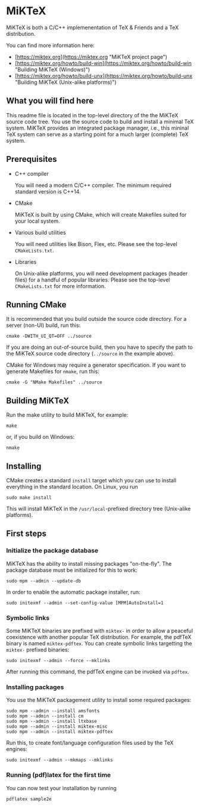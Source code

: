 # MiKTeX

MiKTeX is both a C/C++ implemenentation of TeX & Friends and a TeX distribution.

You can find more information here:

* [https://miktex.org](https://miktex.org "MiKTeX project page")
* [https://miktex.org/howto/build-win](https://miktex.org/howto/build-win "Building MiKTeX (Windows)")
* [https://miktex.org/howto/build-unx](https://miktex.org/howto/build-unx "Building MiKTeX (Unix-alike platforms)")

## What you will find here

This readme file is located in the top-level directory of the the
MiKTeX source code tree.  You use the source code to build and install
a minimal TeX system.  MiKTeX provides an integrated package manager,
i.e., this mininal TeX system can serve as a starting point for a much
larger (complete) TeX system.

## Prerequisites

* C++ compiler

  You will need a modern C/C++ compiler.  The minimum required
  standard version is C++14.

* CMake

  MiKTeX is built by using CMake, which will create Makefiles suited
  for your local system.
  
* Various build utilities

  You will need utilities like Bison, Flex, etc.  Please see the
  top-level `CMakeLists.txt`.

* Libraries

  On Unix-alike platforms, you will need development packages (header
  files) for a handful of popular libraries. Please see the top-level
  `CMakeLists.txt` for more information.

## Running CMake

It is recommended that you build outside the source code
directory. For a server (non-UI) build, run this:

    cmake -DWITH_UI_QT=OFF ../source

If you are doing an out-of-source build, then you have to specify the
path to the MiKTeX source code directory (`../source` in the example
above).

CMake for Windows may require a generator specification. If you want
to generate Makefiles for `nmake`, run this:

    cmake -G "NMake Makefiles" ../source

## Building MiKTeX

Run the make utility to build MiKTeX, for example:

    make

or, if you build on Windows:

    nmake

## Installing

CMake creates a standard `install` target which you can use to install
everything in the standard location. On Linux, you run

    sudo make install

This will install MiKTeX in the `/usr/local`-prefixed directory
tree (Unix-alike platforms).

## First steps

### Initialize the package database

MiKTeX has the ability to install missing packages "on-the-fly". The
package database must be initialized for this to work:

    sudo mpm --admin --update-db

In order to enable the automatic package installer, run:

    sudo initexmf --admin --set-config-value [MPM]AutoInstall=1
   
### Symbolic links

Some MiKTeX binaries are prefixed with `miktex-` in order to allow a
peaceful coexistence with another popular TeX distribution. For
example, the pdfTeX binary is named `miktex-pdftex`. You can create
symbolic links targetting the `miktex-` prefixed binaries:

    sudo initexmf --admin --force --mklinks

After running this command, the pdfTeX engine can be invoked via `pdftex`.

### Installing packages

You use the MiKTeX packagement utility to install some required packages:

    sudo mpm --admin --install amsfonts
    sudo mpm --admin --install cm
    sudo mpm --admin --install ltxbase
    sudo mpm --admin --install miktex-misc
    sudo mpm --admin --install miktex-pdftex

Run this, to create font/language configuration files used by the TeX engines:

    sudo initexmf --admin --mkmaps --mklinks
   
### Running (pdf)latex for the first time

You can now test your installation by running

    pdflatex sample2e
